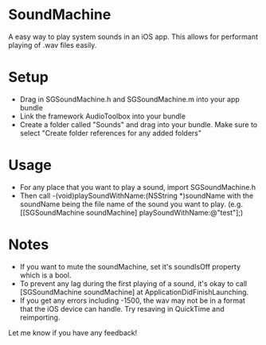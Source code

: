 SoundMachine
============

A easy way to play system sounds in an iOS app. This allows for performant playing of .wav files easily.

Setup
=====

* Drag in SGSoundMachine.h and SGSoundMachine.m into your app bundle
* Link the framework AudioToolbox into your bundle
* Create a folder called "Sounds" and drag into your bundle. Make sure to select "Create folder references for any added folders"

Usage
=====

* For any place that you want to play a sound, import SGSoundMachine.h
* Then call -(void)playSoundWithName:(NSString *)soundName with the soundName being the file name of the sound you want to play. (e.g. [[SGSoundMachine soundMachine] playSoundWithName:@"test"];)

Notes
======

* If you want to mute the soundMachine, set it's soundIsOff property which is a bool.
* To prevent any lag during the first playing of a sound, it's okay to call [SGSoundMachine soundMachine] at ApplicationDidFinishLaunching.
* If you get any errors including -1500, the wav may not be in a format that the iOS device can handle. Try resaving in QuickTime and reimporting.

Let me know if you have any feedback!

